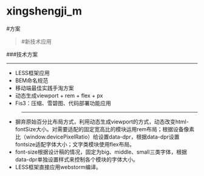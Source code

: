 # xingshengji_m

#方案

>#新技术应用

###技术方案
***
* LESS框架应用
* BEM命名规范
* 移动端最佳实践手淘方案
* 动态生成viewport + rem + flex + px
* Fis3：压缩、雪碧图、代码部署功能应用

>***
* 摒弃原始百分比布局方式，利用动态生成viewport的方式，动态改变html-fontSize大小。对需要适配的固定宽高比的模块运用rem布局；根据设备像素比（window.devicePixelRatio）给<html>设置data-dpr，根据data-dpr设置fontsize适配字体大小；文字类模块使用flex布局。
* font-size根据设计稿的情况，固定为big、middle、small三类字体，根据data-dpr单独设置样式来控制各个模块的字体大小。
* LESS框架直接应用webstorm编译。

